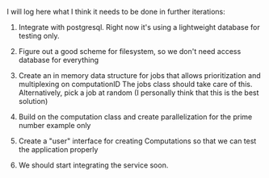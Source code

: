 I will log here what I think it needs to be done in further iterations:


 1. Integrate with postgresql. Right now it's using a lightweight database for testing only.
 2. Figure out a good scheme for filesystem, so we don't need access database for everything
 3. Create an in memory data structure for jobs that allows prioritization and multiplexing on computationID
    The jobs class should take care of this.
        Alternatively, pick a job at random (I personally think that this is the best solution)

4. Build on the computation class and create parallelization for the prime number example only
5. Create a "user" interface for creating Computations so that we can test the application properly


6. We should start integrating the service soon.



